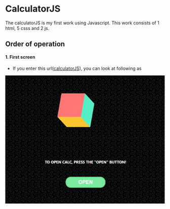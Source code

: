 # CalculatorJS
The calculatorJS is my first work using Javascript. This work consists of 1 html, 5 csss and 2 js.  
## Order of operation
#### 1. First screen  
  * If you enter this url([calculatorJS](https://taesung1993.github.io/calculatorJS/)), you can look at following as  
    
<p align = "center"><img src="https://github.com/taesung1993/calculatorJS/blob/master/images/markdown-firstscreen.png" align = "right"></p>
